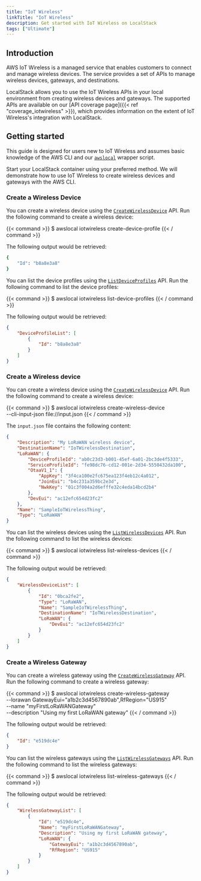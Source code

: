 ```yaml
---
title: "IoT Wireless"
linkTitle: "IoT Wireless"
description: Get started with IoT Wireless on LocalStack
tags: ["Ultimate"]
---
```


## Introduction

AWS IoT Wireless is a managed service that enables customers to connect and manage wireless devices.
The service provides a set of APIs to manage wireless devices, gateways, and destinations.

LocalStack allows you to use the IoT Wireless APIs in your local environment from creating wireless devices and gateways.
The supported APIs are available on our [API coverage page]({{< ref "coverage_iotwireless" >}}), which provides information on the extent of IoT Wireless's integration with LocalStack.

## Getting started

This guide is designed for users new to IoT Wireless and assumes basic knowledge of the AWS CLI and our [`awslocal`](https://github.com/localstack/awscli-local) wrapper script.

Start your LocalStack container using your preferred method.
We will demonstrate how to use IoT Wireless to create wireless devices and gateways with the AWS CLI.

### Create a Wireless Device

You can create a wireless device using the [`CreateWirelessDevice`](https://docs.aws.amazon.com/iot-wireless/2020-11-22/API_CreateWirelessDevice.html) API.
Run the following command to create a wireless device:

{{< command >}}
$ awslocal iotwireless create-device-profile
{{< / command >}}

The following output would be retrieved:

```bash
{
    "Id": "b8a8e3a8"
}
```

You can list the device profiles using the [`ListDeviceProfiles`](https://docs.aws.amazon.com/iot-wireless/2020-11-22/API_ListDeviceProfiles.html) API.
Run the following command to list the device profiles:

{{< command >}}
$ awslocal iotwireless list-device-profiles
{{< / command >}}

The following output would be retrieved:

```json
{
    "DeviceProfileList": [
        {
            "Id": "b8a8e3a8"
        }
    ]
}
```

### Create a Wireless device

You can create a wireless device using the [`CreateWirelessDevice`](https://docs.aws.amazon.com/iot-wireless/2020-11-22/API_CreateWirelessDevice.html) API.
Run the following command to create a wireless device:

{{< command >}}
$ awslocal iotwireless create-wireless-device \
    --cli-input-json file://input.json
{{< / command >}}

The `input.json` file contains the following content:

```json
{
    "Description": "My LoRaWAN wireless device",
    "DestinationName": "IoTWirelessDestination",
    "LoRaWAN": {
        "DeviceProfileId": "ab0c23d3-b001-45ef-6a01-2bc3de4f5333",
        "ServiceProfileId": "fe98dc76-cd12-001e-2d34-5550432da100",
        "OtaaV1_1": {
            "AppKey": "3f4ca100e2fc675ea123f4eb12c4a012",
            "JoinEui": "b4c231a359bc2e3d",
            "NwkKey": "01c3f004a2d6efffe32c4eda14bcd2b4"
        },
        "DevEui": "ac12efc654d23fc2"
    },
    "Name": "SampleIoTWirelessThing",
    "Type": "LoRaWAN"
}
```

You can list the wireless devices using the [`ListWirelessDevices`](https://docs.aws.amazon.com/iot-wireless/2020-11-22/API_ListWirelessDevices.html) API.
Run the following command to list the wireless devices:

{{< command >}}
$ awslocal iotwireless list-wireless-devices
{{< / command >}}

The following output would be retrieved:

```json
{
    "WirelessDeviceList": [
        {
            "Id": "0bca2fe2",
            "Type": "LoRaWAN",
            "Name": "SampleIoTWirelessThing",
            "DestinationName": "IoTWirelessDestination",
            "LoRaWAN": {
                "DevEui": "ac12efc654d23fc2"
            }
        }
    ]
}
```

### Create a Wireless Gateway

You can create a wireless gateway using the [`CreateWirelessGateway`](https://docs.aws.amazon.com/iot-wireless/2020-11-22/API_CreateWirelessGateway.html) API.
Run the following command to create a wireless gateway:

{{< command >}}
$ awslocal iotwireless create-wireless-gateway \
    --lorawan GatewayEui="a1b2c3d4567890ab",RfRegion="US915" \
    --name "myFirstLoRaWANGateway" \
    --description "Using my first LoRaWAN gateway"
{{< / command >}}

The following output would be retrieved:

```json
{
    "Id": "e519dc4e"
}
```

You can list the wireless gateways using the [`ListWirelessGateways`](https://docs.aws.amazon.com/iot-wireless/2020-11-22/API_ListWirelessGateways.html) API.
Run the following command to list the wireless gateways:

{{< command >}}
$ awslocal iotwireless list-wireless-gateways
{{< / command >}}

The following output would be retrieved:

```json
{
    "WirelessGatewayList": [
        {
            "Id": "e519dc4e",
            "Name": "myFirstLoRaWANGateway",
            "Description": "Using my first LoRaWAN gateway",
            "LoRaWAN": {
                "GatewayEui": "a1b2c3d4567890ab",
                "RfRegion": "US915"
            }
        }
    ]
}
```
